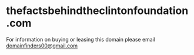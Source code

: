 # thefactsbehindtheclintonfoundation.com
For information on buying or leasing this domain please email domainfinders00@gmail.com
